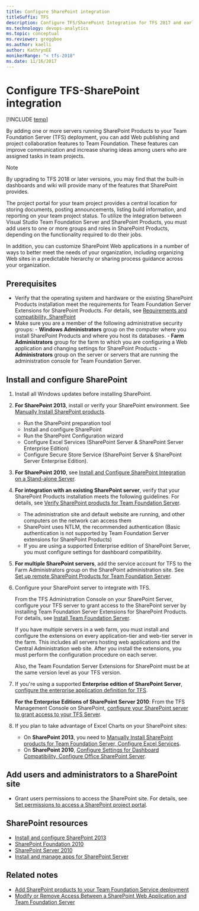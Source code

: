 ```yaml
---
title: Configure SharePoint integration
titleSuffix: TFS
description: Configure TFS/SharePoint Integration for TFS 2017 and earlier versions
ms.technology: devops-analytics
ms.topic: conceptual
ms.reviewer: greggboe
ms.author: kaelli
author: KathrynEE
monikerRange: "< tfs-2018"
ms.date: 11/16/2017
---
```


# Configure TFS-SharePoint integration

[!INCLUDE [temp](./includes/about-sharepoint-deprecation.md)]

By adding one or more servers running SharePoint Products to your Team Foundation Server (TFS) deployment, you can add Web publishing and project collaboration features to Team Foundation. These features can improve communication and increase sharing ideas among users who are assigned tasks in team projects.

> [!NOTE]
> By upgrading to TFS 2018 or later versions, you may find that the built-in dashboards and wiki will provide many of the features that SharePoint provides.

The project portal for your team project provides a central location for storing documents, posting announcements, listing build information, and reporting on your team project status. To utilize the integration between Visual Studio Team Foundation Server and SharePoint Products, you must add users to one or more groups and roles in SharePoint Products, depending on the functionality required to do their jobs.

In addition, you can customize SharePoint Web applications in a number of ways to better meet the needs of your organization, including organizing Web sites in a predictable hierarchy or sharing process guidance across your organization.

## Prerequisites

- Verify that the operating system and hardware or the existing SharePoint Products installation meet the requirements for Team Foundation Server Extensions for SharePoint Products. For details, see [Requirements and compatibility, SharePoint](/azure/devops/server/requirements?toc=/azure/devops/report/toc.json&bc=/azure/devops/report/breadcrumb/toc.json)
- Make sure you are a member of the following administrative security groups: - **Windows Administrators** group on the computer where you install SharePoint Products and where you host its databases. - **Farm Administrators** group for the farm to which you are configuring a Web application and changing settings for SharePoint Products - **Administrators** group on the server or servers that are running the administration console for Team Foundation Server.

## Install and configure SharePoint

1. Install all Windows updates before installing SharePoint.

1. **For SharePoint 2013**, install or verify your SharePoint environment. See [Manually Install SharePoint products](/azure/devops/server/install/sharepoint/install-sharepoint?toc=/azure/devops/report/toc.json&bc=/azure/devops/report/breadcrumb/toc.json).

   - Run the SharePoint preparation tool
   - Install and configure SharePoint
   - Run the SharePoint Configuration wizard
   - Configure Excel Services (SharePoint Server & SharePoint Server Enterprise Edition)
   - Configure Secure Store Service (SharePoint Server & SharePoint Server Enterprise Edition).

1. **For SharePoint 2010**, see [Install and Configure SharePoint Integration on a Stand-alone Server](<https://technet.microsoft.com/library/bb677368(v=sql.105).aspx>).

1. **For integration with an existing SharePoint server**, verify that your SharePoint Products installation meets the following guidelines. For details, see [Verify SharePoint products for Team Foundation Server](/azure/devops/server/install/sharepoint/verify-sharepoint).

   - The administration site and default website are running, and other computers on the network can access them
   - SharePoint uses NTLM, the recommended authentication (Basic authentication is not supported by Team Foundation Server extensions for SharePoint Products)
   - If you are using a supported Enterprise edition of SharePoint Server, you must configure settings for dashboard compatibility.

1. **For multiple SharePoint servers**, add the service account for TFS to the Farm Administrators group on the SharePoint administration site. See [Set up remote SharePoint Products for Team Foundation Server](/azure/devops/server/install/sharepoint/setup-remote-sharepoint?toc=/azure/devops/report/toc.json&bc=/azure/devops/report/breadcrumb/toc.json).

1. Configure your SharePoint server to integrate with TFS.

   From the TFS Administration Console on your SharePoint Server, configure your TFS server to grant access to the SharePoint server by installing Team Foundation Server Extensions for SharePoint Products. For details, see [Install Team Foundation Server](/azure/devops/server/install/install-2013/install-tfs?toc=/azure/devops/report/toc.json&bc=/azure/devops/report/breadcrumb/toc.json).

   If you have multiple servers in a web farm, you must install and configure the extensions on every application-tier and web-tier server in the farm. This includes all servers hosting web applications and the Central Administration web site. After you install the extensions, you must perform the configuration procedure on each server.

   Also, the Team Foundation Server Extensions for SharePoint must be at the same version level as your TFS version.

1. If you're using a supported **Enterprise edition of SharePoint Server**, [configure the enterprise application definition for TFS](/azure/devops/server/install/sharepoint/config-enterprise-app-def?toc=/azure/devops/report/toc.json&bc=/azure/devops/report/breadcrumb/toc.json).

   **For the Enterprise Editions of SharePoint Server 2010**: From the TFS Management Console on SharePoint, [configure your SharePoint server to grant access to your TFS Server](/azure/devops/server/admin/config-ent-sharepoint0710-dashboards?toc=/azure/devops/report/toc.json&bc=/azure/devops/report/breadcrumb/toc.json).

1. If you plan to take advantage of Excel Charts on your SharePoint sites:
   - On **SharePoint 2013**, you need to [Manually Install SharePoint products for Team Foundation Server, Configure Excel Services](/azure/devops/server/install/sharepoint/install-sharepoint#configure-excel-services-sharepoint-server-only).
   - On **SharePoint 2010**, [Configure Settings for Dashboard Compatibility, Configure Office SharePoint Server](https://msdn.microsoft.com/library/ee462863%28v=vs.100%29.aspx).

## Add users and administrators to a SharePoint site

- Grant users permissions to access the SharePoint site. For details, see [Set permissions to access a SharePoint project portal](../../organizations/security/set-sharepoint-permissions.md?toc=/azure/devops/report/toc.json&bc=/azure/devops/report/breadcrumb/toc.json).

<!---

I RECOMMEND WE REMOVE THIS SECTION AS IT POINTS TO 2010 CONTENT.

This link - https://go.microsoft.com/fwlink/?LinkId=185224 - goes to a post that contains links to content that are 7 years old. Not sure how useful that is.


The following topics should be sufficient to help you through the general process of integrating SharePoint Products with TFS, but other resources might help you understand the specific steps that your deployment might require. For the most recent information, see the following forum post on the Microsoft Web site: [SharePoint Integration with Team Foundation Server - Important Information](https://go.microsoft.com/fwlink/?LinkId=185224).



## Archived content


- [Connecting to a Server That Is Running SharePoint Products](https://msdn.microsoft.com/library/ms253085.aspx): Describes the various sites configured by Team Foundation Server on SharePoint Products as well as the default sites within SharePoint Products.
- [Roles in SharePoint Products](https://msdn.microsoft.com/library/ms252445.aspx): Describes the various default roles available in SharePoint Products.
- [Managing SharePoint Sites](https://msdn.microsoft.com/library/ms252503.aspx): Describes various administrative tasks for SharePoint Products, including how to create a SharePoint Web application and site collection for use with Team Foundation Server.
- [Extensions for SharePoint Products](https://msdn.microsoft.com/library/bb552177.aspx): Describes the templates that must be installed for SharePoint Products if it is not installed on the same server that is running the application-tier services for Team Foundation.
- [Add Integration with SharePoint Products to a Deployment of Team Foundation Server](https://msdn.microsoft.com/library/ee462861.aspx): Describes how to add SharePoint Products to a deployment of Team Foundation Server in an environment with full trust and little to no restrictions on permissions granted between the two programs.
- [Interactions Between SharePoint Products and Team Foundation Server](https://msdn.microsoft.com/library/ms253177.aspx): Describes how Team Foundation Server and SharePoint Products interact at a technical and conceptual level, and provides links to more information.
- [Configure Settings for Dashboard Compatibility](https://msdn.microsoft.com/library/ee462863.aspx): Describes how to configure a deployment of Microsoft Office SharePoint Server 2007 to support reports and dashboards in Team Foundation Server.
- [Integrate Team Foundation Server with SharePoint Products Without Administrative Permissions](https://msdn.microsoft.com/library/ee462864.aspx): Describes how to add SharePoint Products to a deployment of Team Foundation Server in an environment that has restricted access or other security requirements and restrictions on what permissions can be granted between the two programs.
- [Upgrading SharePoint Products for Team Foundation Server](https://msdn.microsoft.com/library/bb909691.aspx)Describes the options for upgrading the version of SharePoint Products that supports your deployment of Team Foundation Server.

-->

## SharePoint resources

- [Install and configure SharePoint 2013](https://technet.microsoft.com/library/cc262957.aspx)
- [SharePoint Foundation 2010](<https://technet.microsoft.com/library/cc288070(v=office.14)>)
- [SharePoint Server 2010](<https://technet.microsoft.com/library/cc303422(v=office.14)>)
- [Install and manage apps for SharePoint Server](<https://technet.microsoft.com/library/fp161232(v=office.16).aspx>)

## Related notes

- [Add SharePoint products to your Team Foundation Service deployment](/azure/devops/server/admin/modify-remove-access-sharepoint)
- [Modify or Remove Access Between a SharePoint Web Application and Team Foundation Server](/azure/devops/server/admin/modify-remove-access-sharepoint)
